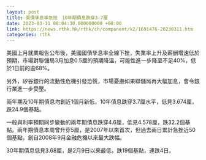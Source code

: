 ```yaml
---
layout: post
title: 美債孳息率急挫　10年期債息跌穿3.7厘
date: 2023-03-11 08:04:30.000000000 +08:00
link: https://news.rthk.hk/rthk/ch/component/k2/1691476-20230311.htm
categories: rthk
---
```


美國上月就業報告公布後，美國國債孳息率全線下挫，失業率上升及薪酬增速低於預期，市場對聯儲局3月加息0.5厘的預期降溫，可能性進一步降至不足40%，低於1日前的逾68%。

另外，矽谷銀行的流動性危機引發恐慌，市場憂慮如果聯儲局再大幅加息，會令銀行業進一步受壓。

兩年期及10年期債息均創近1個月新低，10年債息跌穿3.7厘水平，低見3.674厘，跌24.9個基點。

一般與利率預期同步變動的兩年期債息跌穿4.6厘，低見4.578厘，跌32.2個基點。兩年期債息本周曾升穿5厘，是2007年以來首次，但過去兩日累計急挫近50個基點，創自2008年9月金融危機以來最大跌幅。

30年期債息低見3.68厘，是2月9日以來最低，跌19個基點，連跌4日。
